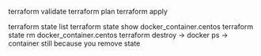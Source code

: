 terraform validate
terraform plan
terraform apply

terraform state list
terraform  state show docker_container.centos
terraform state rm docker_container.centos
terraform destroy -> docker ps -> container still because you 
remove state